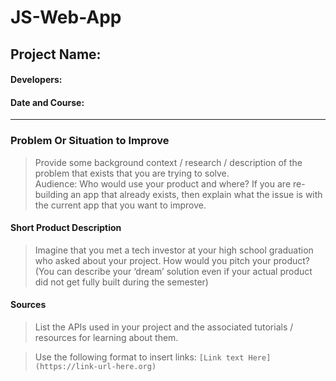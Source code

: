 # JS-Web-App
## Project Name:
#### Developers: 
#### Date and Course:
<hr>

### Problem Or Situation to Improve
>Provide some background context / research / description of the problem that exists that you are trying to solve.  
Audience: Who would use your product and where? 
If you are re-building an app that already exists, then explain what the issue is with the current app that you want to improve.

>> 



#### Short Product Description 
>Imagine that you met a tech investor at your high school graduation who asked about your project. How would you pitch your product? 
(You can describe your ‘dream’ solution even if your actual product did not get fully built during the semester)

>>

#### Sources
>List the APIs used in your project and the associated tutorials / resources for learning about them. 

>Use the following format to insert links: `[Link text Here](https://link-url-here.org)`

>>








